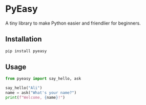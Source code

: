 
# PyEasy

A tiny library to make Python easier and friendlier for beginners.

## Installation

```bash
pip install pyeasy
```

## Usage

```python
from pyeasy import say_hello, ask

say_hello("Ali")
name = ask("What's your name?")
print(f"Welcome, {name}!")
```
